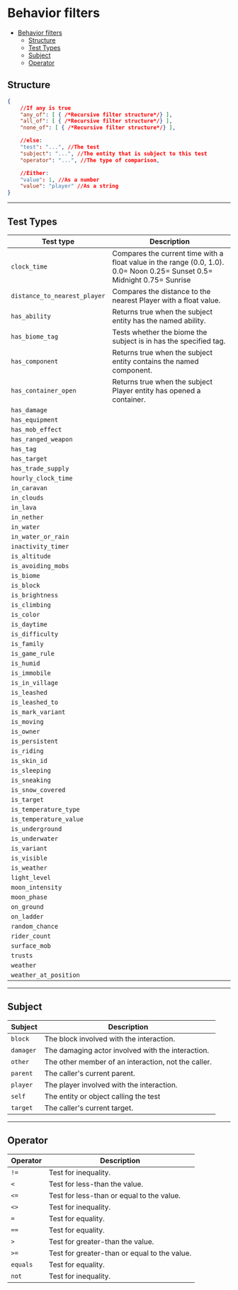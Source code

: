 # Behavior filters

- [Behavior filters](#behavior-filters)
	- [Structure](#structure)
	- [Test Types](#test-types)
	- [Subject](#subject)
	- [Operator](#operator)

## Structure

```json
{
	//If any is true
	"any_of": [ { /*Recursive filter structure*/} ],
	"all_of": [ { /*Recursive filter structure*/} ],
	"none_of": [ { /*Recursive filter structure*/} ],

	//else:
	"test": "...", //The test
	"subject": "...", //The entity that is subject to this test
	"operator": "...", //The type of comparison,

	//Either:
	"value": 1, //As a number
	"value": "player" //As a string
}
```

---
## Test Types

|Test type |Description |
|---|---|
|`clock_time` |Compares the current time with a float value in the range (0.0, 1.0). 0.0= Noon 0.25= Sunset 0.5= Midnight 0.75= Sunrise |
|`distance_to_nearest_player` |Compares the distance to the nearest Player with a float value.|
|`has_ability` |Returns true when the subject entity has the named ability.|
|`has_biome_tag` |Tests whether the biome the subject is in has the specified tag.|
|`has_component` |Returns true when the subject entity contains the named component.|
|`has_container_open` |Returns true when the subject Player entity has opened a container.|
|`has_damage` ||
|`has_equipment` ||
|`has_mob_effect` ||
|`has_ranged_weapon` ||
|`has_tag` ||
|`has_target` ||
|`has_trade_supply` ||
|`hourly_clock_time` ||
|`in_caravan` ||
|`in_clouds` ||
|`in_lava` ||
|`in_nether` ||
|`in_water` ||
|`in_water_or_rain` ||
|`inactivity_timer` ||
|`is_altitude` ||
|`is_avoiding_mobs` ||
|`is_biome` ||
|`is_block` ||
|`is_brightness` ||
|`is_climbing` ||
|`is_color` ||
|`is_daytime` ||
|`is_difficulty` ||
|`is_family` ||
|`is_game_rule` ||
|`is_humid` ||
|`is_immobile` ||
|`is_in_village` ||
|`is_leashed` ||
|`is_leashed_to` ||
|`is_mark_variant` ||
|`is_moving` ||
|`is_owner` ||
|`is_persistent` ||
|`is_riding` ||
|`is_skin_id` ||
|`is_sleeping` ||
|`is_sneaking` ||
|`is_snow_covered` ||
|`is_target` ||
|`is_temperature_type` ||
|`is_temperature_value` ||
|`is_underground` ||
|`is_underwater` ||
|`is_variant` ||
|`is_visible` ||
|`is_weather` ||
|`light_level` ||
|`moon_intensity` ||
|`moon_phase` ||
|`on_ground` ||
|`on_ladder` ||
|`random_chance` ||
|`rider_count` ||
|`surface_mob` ||
|`trusts` ||
|`weather` ||
|`weather_at_position` ||

---
## Subject
|Subject	|Description	|
|---|---|
|`block`|	The block involved with the interaction. |
|`damager`|	The damaging actor involved with the interaction. |
|`other`|	The other member of an interaction, not the caller. |
|`parent`|	The caller's current parent. |
|`player`|	The player involved with the interaction. |
|`self`|	The entity or object calling the test |
|`target`|	The caller's current target. |

---
## Operator
|Operator |Description |
|---|---|
|`!=`|	Test for inequality. |
|`<`|	Test for less-than the value. |
|`<=`|	Test for less-than or equal to the value. |
|`<>`|	Test for inequality. |
|`=`|	Test for equality. |
|`==`|	Test for equality. |
|`>`|	Test for greater-than the value. |
|`>=`|	Test for greater-than or equal to the value. |
|`equals`|	Test for equality. |
|`not`|	Test for inequality. |